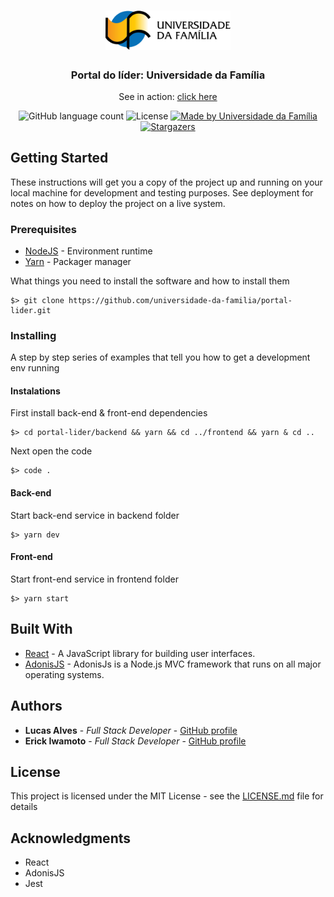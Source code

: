 <h1 align="center">
  <img alt="Portal do Lider" title="Portal do Lider" src=".github/logo.png" width="200px" />
</h1>

<h3 align="center">
  Portal do líder: Universidade da Família
</h3>

<p align="center">See in action: <a href="https://lider.udf.org.br">click here</a></p>

<p align="center">
  <img alt="GitHub language count" src="https://img.shields.io/github/languages/count/universidade-da-familia/portal-lider?color=%2304D361">

  <img alt="License" src="https://img.shields.io/badge/license-MIT-%2304D361">

  <a href="https://github.com/universidade-da-familia">
    <img alt="Made by Universidade da Família" src="https://img.shields.io/badge/made%20by-Universidade%20da%20Familia-%2304D361">
  </a>

  <a href="https://github.com/universidade-da-familia/portal-lider/stargazers">
    <img alt="Stargazers" src="https://img.shields.io/github/stars/universidade-da-familia/portal-lider?style=social">
  </a>
</p>

## Getting Started

These instructions will get you a copy of the project up and running on your local machine for development and testing purposes. See deployment for notes on how to deploy the project on a live system.

### Prerequisites
- [NodeJS](https://nodejs.org/en/) - Environment runtime
- [Yarn](https://yarnpkg.com/getting-started/install) - Packager manager

What things you need to install the software and how to install them

```
$> git clone https://github.com/universidade-da-familia/portal-lider.git
```

### Installing

A step by step series of examples that tell you how to get a development env running

#### Instalations
First install back-end & front-end dependencies
```
$> cd portal-lider/backend && yarn && cd ../frontend && yarn & cd ..
```
Next open the code
```
$> code .
```

#### Back-end
Start back-end service in backend folder
```
$> yarn dev
```

#### Front-end
Start front-end service in frontend folder
```
$> yarn start
```

## Built With

* [React](https://reactjs.org/docs/getting-started.html) - A JavaScript library for building user interfaces.
* [AdonisJS](https://adonisjs.com/docs/4.1/installation) - AdonisJs is a Node.js MVC framework that runs on all major operating systems.

## Authors

* **Lucas Alves** - *Full Stack Developer* - [GitHub profile](https://github.com/lcoalves)
* **Erick Iwamoto** - *Full Stack Developer* - [GitHub profile](https://github.com/erick-iwamoto)

## License

This project is licensed under the MIT License - see the [LICENSE.md](https://github.com/universidade-da-familia/portal-lider/blob/master/LICENSE.MD) file for details

## Acknowledgments

* React
* AdonisJS
* Jest
